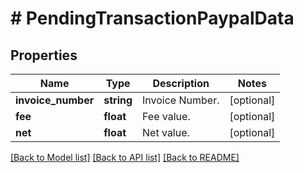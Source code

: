 # # PendingTransactionPaypalData

## Properties

Name | Type | Description | Notes
------------ | ------------- | ------------- | -------------
**invoice_number** | **string** | Invoice Number. | [optional]
**fee** | **float** | Fee value. | [optional]
**net** | **float** | Net value. | [optional]

[[Back to Model list]](../../README.md#models) [[Back to API list]](../../README.md#endpoints) [[Back to README]](../../README.md)
